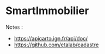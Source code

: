 # SmartImmobilier

Notes :

- https://apicarto.ign.fr/api/doc/
- https://github.com/etalab/cadastre
